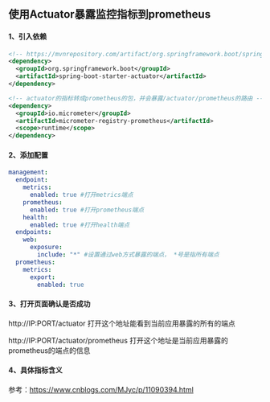 ## 使用Actuator暴露监控指标到prometheus



#### 1、引入依赖

```xml
<!-- https://mvnrepository.com/artifact/org.springframework.boot/spring-boot-starter-actuator -->
<dependency>
  <groupId>org.springframework.boot</groupId>
  <artifactId>spring-boot-starter-actuator</artifactId>
</dependency>

<!-- actuator的指标转成prometheus的包，并会暴露/actuator/prometheus的路由 -->
<dependency>
  <groupId>io.micrometer</groupId>
  <artifactId>micrometer-registry-prometheus</artifactId>
  <scope>runtime</scope>
</dependency>
```



#### 2、添加配置

```yaml
management:
  endpoint:
    metrics: 
      enabled: true #打开metrics端点
    prometheus:
      enabled: true #打开prometheus端点
    health:
      enabled: true #打开health端点
  endpoints:
    web:
      exposure:
        include: "*" #设置通过web方式暴露的端点， *号是指所有端点
  prometheus:
    metrics:
      export:
        enabled: true

```



#### 3、打开页面确认是否成功

http://IP:PORT/actuator  打开这个地址能看到当前应用暴露的所有的端点

http://IP:PORT/actuator/prometheus  打开这个地址是当前应用暴露的prometheus的端点的信息



#### 4、具体指标含义

参考：https://www.cnblogs.com/MJyc/p/11090394.html